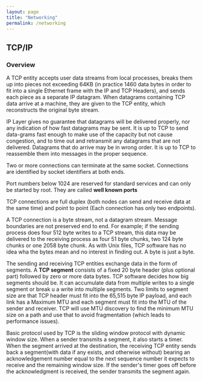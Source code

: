 ```yaml
---
layout: page
title: "Networking"
permalink: /networking
---
```


## TCP/IP

### Overview

A TCP entity accepts user data streams from local processes, breaks them up into pieces not exceeding 64KB (in practice 1460 data bytes in order to fit into a single Ethernet frame with the IP and TCP Headers), and sends each piece as a separate IP datagram. When datagrams containing TCP data arrive at a machine, they are given to the TCP entity, which reconstructs the original byte stream.

IP Layer gives no guarantee that datagrams will be delivered properly, nor any indication of how fast datagrams may be sent. It is up to TCP to send data-grams fast enough to make use of the capacity but not cause congestion, and to time out and retransmit any datagrams that are not delivered. Datagrams that do arrive may be in wrong order. It is up to TCP to reassemble them into messages in the proper sequence.

Two or more connections can terminate at the same socket. Connections are identified by socket identifiers at both ends.

Port numbers below 1024 are reserved for standard services and can only be started by root. They are called **well known ports**

TCP connections are full duplex (both nodes can send and receive data at the same time) and point to point (Each connection has only two endpoints).

A TCP connection is a byte stream, not a datagram stream. Message boundaries are not preserved end to end. For example; if the sending process does four 512 byte writes to a TCP stream, this data may be delivered to the receiving process as four 51 byte chunks, two 124 byte chunks or one 2058 byte chunk. As with Unix files, TCP software has no idea wha the bytes mean and no interest in finding out. A byte is just a byte.

The sending and receiving TCP entities exchange data in the form of segments. A **TCP segment** consists of a fixed 20 byte header (plus optional part) followed by zero or more data bytes. TCP software decides how big segments should be. It can accumulate data from multiple writes to a single segment or break u a write into multiple segments. Two limits to segment size are that TCP header must fit into the 65,515 byte IP payload, and each link has a Maximum MTU and each segment must fit into the MTU of the sender and receiver. TCP will use MTU discovery to find the minimum MTU size on a path and use that to avoid fragmentation (which leads to performance issues).

Basic protocol used by TCP is the sliding window protocol with dynamic window size. When a sender transmits a segment, it also starts a timer. When the segment arrived at the destination, the receiving TCP entity sends back a segment(with data if any exists, and otherwise without) bearing an acknowledgement number equal to the next sequence number it expects to receive and the remaining window size. If the sender's timer goes off before the acknowledgment is received, the sender transmits the segment again.